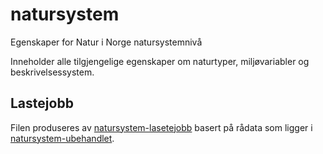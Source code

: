 # natursystem
Egenskaper for Natur i Norge natursystemnivå

Inneholder alle tilgjengelige egenskaper om naturtyper, miljøvariabler og beskrivelsessystem.

## Lastejobb

Filen produseres av [natursystem-lasetejobb](https://github.com/Artsdatabanken/natursystem-lastejobb) basert på rådata som ligger i [natursystem-ubehandlet](https://github.com/Artsdatabanken/natursystem-ubehandlet).
